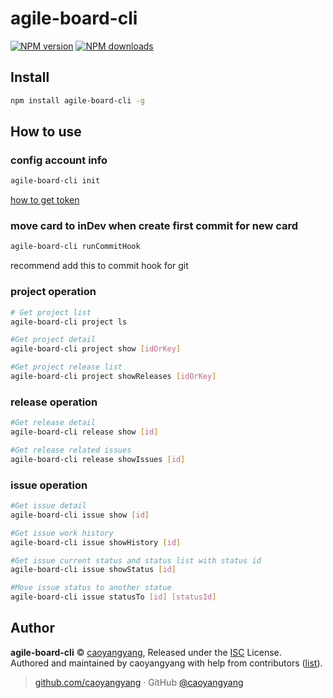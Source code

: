 # agile-board-cli

[![NPM version](https://badgen.net/npm/v/agile-board-cli)](https://npmjs.com/package/agile-board-cli) [![NPM downloads](https://badgen.net/npm/dm/agile-board-cli)](https://npmjs.com/package/agile-board-cli) 

## Install
```bash
npm install agile-board-cli -g
```

## How to use

### config account info
```bash
agile-board-cli init
```
[how to get token](https://github.com/caoyangyang/agile-board-cli/blob/master/GET_API_KEYS.md)
### move card to inDev when create first commit for new card
```bash
agile-board-cli runCommitHook
```
recommend add this to commit hook for git 

### project operation


```bash
# Get project list
agile-board-cli project ls 

#Get project detail
agile-board-cli project show [idOrKey]  

#Get project release list
agile-board-cli project showReleases [idOrKey]  
```

### release operation

```bash
#Get release detail
agile-board-cli release show [id] 

#Get release related issues
agile-board-cli release showIssues [id] 
```

### issue operation

```bash
#Get issue detail
agile-board-cli issue show [id] 

#Get issue work history
agile-board-cli issue showHistory [id] 

#Get issue current status and status list with status id
agile-board-cli issue showStatus [id] 

#Move issue status to another statue
agile-board-cli issue statusTo [id] [statusId]
```

## Author

**agile-board-cli** © [caoyangyang](https://github.com/caoyangyang), Released under the [ISC](./LICENSE) License.<br>
Authored and maintained by caoyangyang with help from contributors ([list](https://github.com/caoyangyang/agile-board-cli/contributors)).

> [github.com/caoyangyang](https://github.com/caoyangyang) · GitHub [@caoyangyang](https://github.com/caoyangyang)
